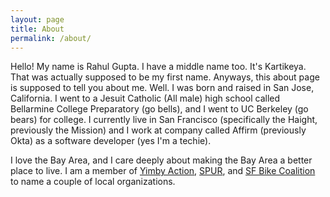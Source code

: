 ```yaml
---
layout: page
title: About
permalink: /about/
---
```


Hello! My name is Rahul Gupta. I have a middle name too. It's Kartikeya. That was actually supposed to be my first name. Anyways, this about page is supposed to tell you about me. Well. I was born and raised in San Jose, California. I went to a Jesuit Catholic (All male) high school called Bellarmine College Preparatory (go bells), and I went to UC Berkeley (go bears) for college. I currently live in San Francisco (specifically the Haight, previously the Mission) and I work at company called Affirm (previously Okta) as a software developer (yes I'm a techie).

I love the Bay Area, and I care deeply about making the Bay Area a better place to live. I am a member of [Yimby Action](https://www.yimbyaction.org/), [SPUR](http://www.spur.org), and [SF Bike Coalition](http://www.sfbike.org/) to name a couple of local organizations.
